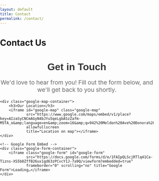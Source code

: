 ```yaml
---
layout: default
title: Contact
permalink: /contact/
---
```


# Contact Us

<div class="form-container">
    <h2>Get in Touch</h2>
    <p class="form-description">We'd love to hear from you! Fill out the form below, and we'll get back to you shortly.</p>

    <div class="google-map-container">
        <h3>Our Location</h3>
        <iframe id="google-map" class="google-map" 
                src="https://www.google.com/maps/embed/v1/place?key=AIzaSyCNCmAGyN4bJYu5qeLgbASzZafm-M5TA_o&amp;language=en&amp;zoom=16&amp;q=942%20Meldon%20Ave%20Donora%2C%20PA%2015033" 
                allowfullscreen 
                title="Location on map"></iframe>
    </div>

    <!-- Google Form Embed -->
    <div class="google-form-container">
        <iframe class="google-form" id="google-form" 
                src="https://docs.google.com/forms/d/e/1FAIpQLScjRTlq41Ca-Tizns-XS5b8ZffB26ux1gd63zPCvcY1J-7a9Q/viewform?embedded=true" 
                frameborder="0" scrolling="no" title="Google Form">Loading…</iframe>
    </div>
</div>

<style>
    /* Ensure the body takes up the full height of the viewport */
    html, body {
        margin: 0;
        padding: 0;
        height: 100%;
    }

    /* Parent container for the iframe */
    .google-form-container {
        width: 100%;
        max-width: 900px; /* Max width for form */
        margin: 20px auto; /* Center the form */
        overflow: hidden; /* Prevent scrollbars */
        position: relative; /* For absolute positioning of iframe */
    }

    /* Iframe Styling */
    .google-form {
        width: 100%; /* Full width */
        height: 600px; /* Fixed height */
        border: 0; /* Remove border */
        overflow: hidden; /* Prevent scrollbars */
        position: relative; /* Positioning within the container */
    }

    /* Responsive adjustments */
    @media (max-width: 900px) {
        .google-form {
            height: auto; /* Allow height to adjust automatically */
        }
    }

    @media (max-width: 318px) {
        .google-form {
            height: 400px; /* Set a smaller height for very narrow screens */
        }
    }

    /* Form heading */
    .form-container h2 {
        font-family: 'Arial', sans-serif;
        font-size: 2rem;
        color: #333;
        text-align: center;
        margin-bottom: 10px;
    }

    /* Description text */
    .form-description {
        font-size: 1.2rem;
        color: #666;
        text-align: center;
        margin-bottom: 20px;
    }

    /* Styling for the map */
    .google-map-container {
        margin-top: 20px;
    }

    .google-map {
        width: 100%;
        height: 400px; /* Set height for the map */
        border: none;
        border-radius: 10px;
    }
</style>
